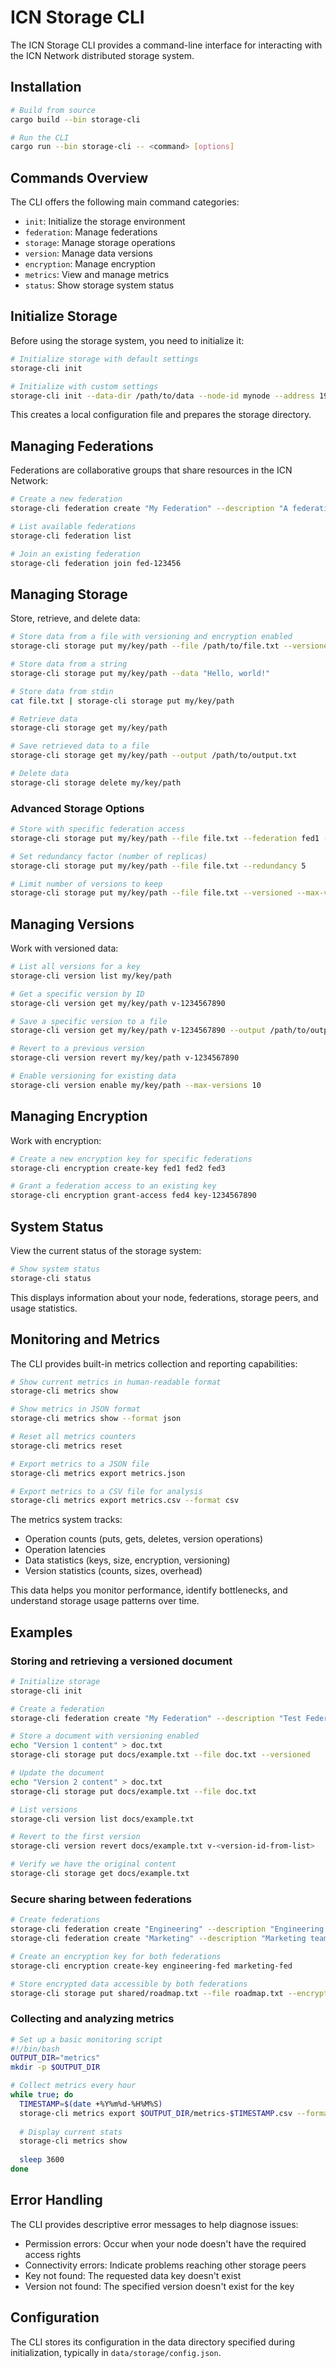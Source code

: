 # ICN Storage CLI

The ICN Storage CLI provides a command-line interface for interacting with the ICN Network distributed storage system.

## Installation

```bash
# Build from source
cargo build --bin storage-cli

# Run the CLI
cargo run --bin storage-cli -- <command> [options]
```

## Commands Overview

The CLI offers the following main command categories:

- `init`: Initialize the storage environment
- `federation`: Manage federations
- `storage`: Manage storage operations
- `version`: Manage data versions
- `encryption`: Manage encryption
- `metrics`: View and manage metrics
- `status`: Show storage system status

## Initialize Storage

Before using the storage system, you need to initialize it:

```bash
# Initialize storage with default settings
storage-cli init

# Initialize with custom settings
storage-cli init --data-dir /path/to/data --node-id mynode --address 192.168.1.10:8000 --capacity 2147483648
```

This creates a local configuration file and prepares the storage directory.

## Managing Federations

Federations are collaborative groups that share resources in the ICN Network:

```bash
# Create a new federation
storage-cli federation create "My Federation" --description "A federation for testing"

# List available federations
storage-cli federation list

# Join an existing federation
storage-cli federation join fed-123456
```

## Managing Storage

Store, retrieve, and delete data:

```bash
# Store data from a file with versioning and encryption enabled
storage-cli storage put my/key/path --file /path/to/file.txt --versioned --encrypted

# Store data from a string
storage-cli storage put my/key/path --data "Hello, world!"

# Store data from stdin
cat file.txt | storage-cli storage put my/key/path

# Retrieve data
storage-cli storage get my/key/path

# Save retrieved data to a file
storage-cli storage get my/key/path --output /path/to/output.txt

# Delete data
storage-cli storage delete my/key/path
```

### Advanced Storage Options

```bash
# Store with specific federation access
storage-cli storage put my/key/path --file file.txt --federation fed1 --federation fed2

# Set redundancy factor (number of replicas)
storage-cli storage put my/key/path --file file.txt --redundancy 5

# Limit number of versions to keep
storage-cli storage put my/key/path --file file.txt --versioned --max-versions 20
```

## Managing Versions

Work with versioned data:

```bash
# List all versions for a key
storage-cli version list my/key/path

# Get a specific version by ID
storage-cli version get my/key/path v-1234567890

# Save a specific version to a file
storage-cli version get my/key/path v-1234567890 --output /path/to/output.txt

# Revert to a previous version
storage-cli version revert my/key/path v-1234567890

# Enable versioning for existing data
storage-cli version enable my/key/path --max-versions 10
```

## Managing Encryption

Work with encryption:

```bash
# Create a new encryption key for specific federations
storage-cli encryption create-key fed1 fed2 fed3

# Grant a federation access to an existing key
storage-cli encryption grant-access fed4 key-1234567890
```

## System Status

View the current status of the storage system:

```bash
# Show system status
storage-cli status
```

This displays information about your node, federations, storage peers, and usage statistics.

## Monitoring and Metrics

The CLI provides built-in metrics collection and reporting capabilities:

```bash
# Show current metrics in human-readable format
storage-cli metrics show

# Show metrics in JSON format
storage-cli metrics show --format json

# Reset all metrics counters
storage-cli metrics reset

# Export metrics to a JSON file
storage-cli metrics export metrics.json

# Export metrics to a CSV file for analysis
storage-cli metrics export metrics.csv --format csv
```

The metrics system tracks:

- Operation counts (puts, gets, deletes, version operations)
- Operation latencies
- Data statistics (keys, size, encryption, versioning)
- Version statistics (counts, sizes, overhead)

This data helps you monitor performance, identify bottlenecks, and understand storage usage patterns over time.

## Examples

### Storing and retrieving a versioned document

```bash
# Initialize storage
storage-cli init

# Create a federation
storage-cli federation create "My Federation" --description "Test Federation"

# Store a document with versioning enabled
echo "Version 1 content" > doc.txt
storage-cli storage put docs/example.txt --file doc.txt --versioned

# Update the document
echo "Version 2 content" > doc.txt
storage-cli storage put docs/example.txt --file doc.txt

# List versions
storage-cli version list docs/example.txt

# Revert to the first version
storage-cli version revert docs/example.txt v-<version-id-from-list>

# Verify we have the original content
storage-cli storage get docs/example.txt
```

### Secure sharing between federations

```bash
# Create federations
storage-cli federation create "Engineering" --description "Engineering team"
storage-cli federation create "Marketing" --description "Marketing team"

# Create an encryption key for both federations
storage-cli encryption create-key engineering-fed marketing-fed

# Store encrypted data accessible by both federations
storage-cli storage put shared/roadmap.txt --file roadmap.txt --encrypted --federation engineering-fed --federation marketing-fed
```

### Collecting and analyzing metrics

```bash
# Set up a basic monitoring script
#!/bin/bash
OUTPUT_DIR="metrics"
mkdir -p $OUTPUT_DIR

# Collect metrics every hour
while true; do
  TIMESTAMP=$(date +%Y%m%d-%H%M%S)
  storage-cli metrics export $OUTPUT_DIR/metrics-$TIMESTAMP.csv --format csv
  
  # Display current stats
  storage-cli metrics show
  
  sleep 3600
done
```

## Error Handling

The CLI provides descriptive error messages to help diagnose issues:

- Permission errors: Occur when your node doesn't have the required access rights
- Connectivity errors: Indicate problems reaching other storage peers
- Key not found: The requested data key doesn't exist
- Version not found: The specified version doesn't exist for the key

## Configuration

The CLI stores its configuration in the data directory specified during initialization, typically in `data/storage/config.json`. 